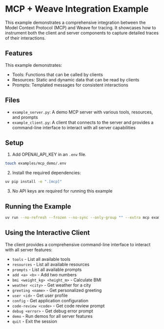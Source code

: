 # MCP + Weave Integration Example

This example demonstrates a comprehensive integration between the Model Context Protocol (MCP) and Weave for tracing. It showcases how to instrument both the client and server components to capture detailed traces of their interactions.

## Features

This example demonstrates:

- Tools: Functions that can be called by clients
- Resources: Static and dynamic data that can be read by clients
- Prompts: Templated messages for consistent interactions

## Files

- `example_server.py`: A demo MCP server with various tools, resources, and prompts
- `example_client.py`: A client that connects to the server and provides a command-line interface to interact with all server capabilities

## Setup

1. Add OPENAI_API_KEY in an `.env` file.

```bash
touch examples/mcp_demo/.env
```

2. Install the required dependencies:

```bash
uv pip install -e ".[mcp]"
```

3. No API keys are required for running this example

## Running the Example

```bash
uv run --no-refresh --frozen --no-sync --only-group "" --extra mcp examples/mcp_demo/example_client.py examples/mcp_demo/example_server.py
```

## Using the Interactive Client

The client provides a comprehensive command-line interface to interact with all server features:

- `tools` - List all available tools
- `resources` - List all available resources
- `prompts` - List all available prompts
- `add <a> <b>` - Add two numbers
- `bmi <weight_kg> <height_m>` - Calculate BMI
- `weather <city>` - Get weather for a city
- `greeting <name>` - Get personalized greeting
- `user <id>` - Get user profile
- `config` - Get application configuration
- `code-review <code>` - Get code review prompt
- `debug <error>` - Get debug error prompt
- `demo` - Run demos for all server features
- `quit` - Exit the session
